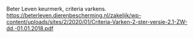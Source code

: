 Beter Leven keurmerk, criteria varkens. https://beterleven.dierenbescherming.nl/zakelijk/wp-content/uploads/sites/2/2020/01/Criteria-Varken-2-ster-versie-2.1-ZW-dd.-01.01.2018.pdf 